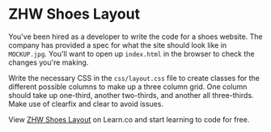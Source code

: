 

# ZHW Shoes Layout

You've been hired as a developer to write the code for a shoes website. The company has provided a spec for what the site should look like in `MOCKUP.jpg`. You'll want to open up `index.html` in the browser to check the changes you're making.

Write the necessary CSS in the `css/layout.css` file to create classes for the different possible columns to make up a three column grid. One column should take up one-third, another two-thirds, and another all three-thirds. Make use of clearfix and clear to avoid issues.


<p data-visibility='hidden'>View <a href='https://learn.co/lessons/hs-zhw-shoes-layout' title='ZHW Shoes Layout'>ZHW Shoes Layout</a> on Learn.co and start learning to code for free.</p>
